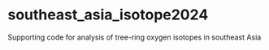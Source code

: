# southeast_asia_isotope2024
 Supporting code for analysis of tree-ring oxygen isotopes in southeast Asia
